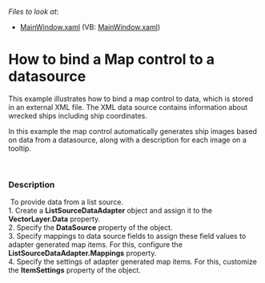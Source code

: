 <!-- default file list -->
*Files to look at*:

* [MainWindow.xaml](./CS/Wpf_MapControl_ListSourceDataAdapter/MainWindow.xaml) (VB: [MainWindow.xaml](./VB/Wpf_MapControl_ListSourceDataAdapter/MainWindow.xaml))
<!-- default file list end -->
# How to bind a Map control to a datasource


<p>This example illustrates how to bind a map control to data, which is stored in an external XML file. The XML data source contains information about wrecked ships including ship coordinates. </p><p>In this example the map control automatically generates ship images based on data from a datasource, along with a description for each image on a tooltip. </p><br />



<h3>Description</h3>

<p>&nbsp;To provide data from a list source.<br />1. Create a <strong>ListSourceDataAdapter</strong> object and assign it to the <strong>VectorLayer.Data</strong> property.<br />2. Specify the <strong>DataSource</strong> property of the object.<br />3. Specify mappings to data source fields to assign these field values to adapter generated map items. For this, configure the <strong>ListSourceDataAdapter.Mappings</strong> property.<br />4. Specify the settings of adapter generated map items. For this, customize the <strong>ItemSettings</strong> property of the object.</p>

<br/>


